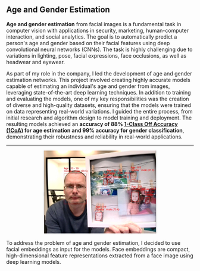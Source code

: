 ## Age and Gender Estimation ##

**Age and gender estimation** from facial images is a fundamental task in computer vision with applications in security, marketing, human-computer interaction, and social analytics. The goal is to automatically predict a person's age and gender based on their facial features using deep convolutional neural networks (CNNs). The task is highly challenging due to variations in lighting, pose, facial expressions, face occlusions, as well as headwear and eyewear.

As part of my role in the company, I led the development of age and gender estimation networks. This project involved creating highly accurate models capable of estimating an individual's age and gender from images, leveraging state-of-the-art deep learning techniques. In addition to training and evaluating the models, one of my key responsibilities was the creation of diverse and high-quality datasets, ensuring that the models were trained on data representing real-world variations. I guided the entire process, from initial research and algorithm design to model training and deployment. The resulting models achieved an **accuracy of 88% [1-Class Off Accuracy (1CoA)](https://arxiv.org/abs/2108.08186) for age estimation and 99% accuracy for gender classification**, demonstrating their robustness and reliability in real-world applications.

---
<div style="text-align: center;">
  <img src="images/AgeGenderImage.jpg?raw=true" width="60%" height="60%">
</div>

To address the problem of age and gender estimation, I decided to use facial embeddings as input for the models. Face embeddings are compact, high-dimensional feature representations extracted from a face image using deep learning models.


